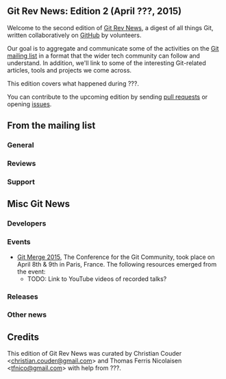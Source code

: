 
## Git Rev News: Edition 2 (April ???, 2015)

Welcome to the second edition of [Git Rev News](http://git.github.io/rev_news/rev_news.html),
a digest of all things Git, written collaboratively
on [GitHub](https://github.com/git/git.github.io) by volunteers.

Our goal is to aggregate and communicate
some of the activities on the [Git mailing list](mailto:git@vger.kernel.org)
in a format that the wider tech community can follow
and understand. In addition, we'll link to some of the interesting Git-related
articles, tools and projects we come across.

This edition covers what happened during ???.

You can contribute to the upcoming edition by sending [pull
requests](https://github.com/git/git.github.io/pulls) or opening
[issues](https://github.com/git/git.github.io/issues).

## From the mailing list

### General

### Reviews

### Support

## Misc Git News

### Developers

### Events

* [Git Merge 2015](http://git-merge.com/), The Conference for the Git
Community, took place on April 8th & 9th in Paris, France. The following
resources emerged from the event:
  * TODO: Link to YouTube videos of recorded talks?

### Releases


### Other news


## Credits

This edition of Git Rev News was curated by Christian Couder &lt;<christian.couder@gmail.com>&gt; and Thomas Ferris Nicolaisen &lt;<tfnico@gmail.com>&gt; with help from ???.
